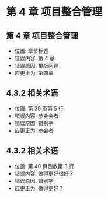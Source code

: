 # 第 4 章 项目整合管理

## 第 4 章 项目整合管理

- 位置: 章节标题
- 错误内容: 第 4 章
- 错误原因: 排版问题
- 应更正为: 第四章

## 4.3.2 相关术语

- 位置: 第 39 页第 5 行
- 错误内容: 参会会者
- 错误原因: 错别字
- 应更正为: 参会者

## 4.3.2 相关术语

- 位置: 第 40 页倒数第 3 行
- 错误内容: 做得更好很好？
- 错误原因: 错别字
- 应更正为: 做得更好？
